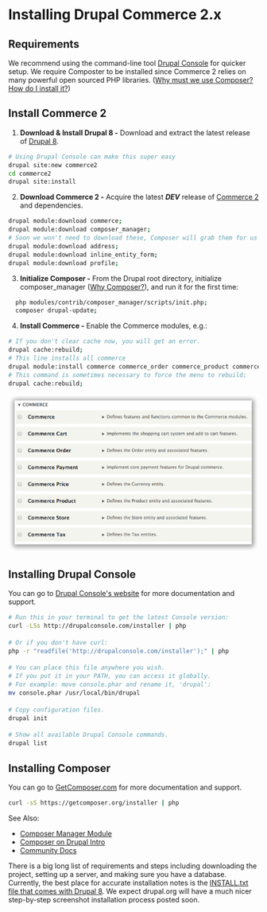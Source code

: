 # Installing Drupal Commerce 2.x

## Requirements

We recommend using the command-line tool [Drupal Console](#installing-drupal-console) for quicker setup.
We require Composter to be installed since Commerce 2 relies on many powerful open sourced PHP libraries. ([Why must we use Composer?](https://bojanz.wordpress.com/2015/09/18/d8-composer-definitive-intro/) [How do I install it?](#installing-composer))

## Install Commerce 2

1. **Download & Install Drupal 8 -** Download and extract the latest release of [Drupal 8](https://drupal.org/project/drupal).

 ```sh
 # Using Drupal Console can make this super easy
 drupal site:new commerce2
 cd commerce2
 drupal site:install
 ```
2. **Download Commerce 2 -** Acquire the latest _**DEV**_ release of [Commerce 2](https://drupal.org/project/commerce) and dependencies.

 ```sh
 drupal module:download commerce;
 drupal module:download composer_manager;
 # Soon we won't need to download these, Composer will grab them for us
 drupal module:download address;
 drupal module:download inline_entity_form;
 drupal module:download profile;
 ```

3. **Initialize Composer -** From the Drupal root directory, initialize composer_manager ([Why Composer?](https://bojanz.wordpress.com/2015/09/18/d8-composer-definitive-intro/)), and run it for the first time:

 ```sh
   php modules/contrib/composer_manager/scripts/init.php;
   composer drupal-update;
 ```

4. **Install Commerce -** Enable the Commerce modules, e.g.:

 ```sh
 # If you don't clear cache now, you will get an error.
 drupal cache:rebuild;
 # This line installs all commerce
 drupal module:install commerce commerce_order commerce_product commerce_tax commerce_cart commerce_payment profile;
 # This command is sometimes necessary to force the menu to rebuild;
 drupal cache:rebuild;
 ```
![Install Commerce 2 Screenshot](images/install-commerce2.png)

## Installing Drupal Console

You can go to [Drupal Console's website](http://drupalconsole.com/) for more documentation and support.

```sh
# Run this in your terminal to get the latest Console version:
curl -LSs http://drupalconsole.com/installer | php

# Or if you don't have curl:
php -r "readfile('http://drupalconsole.com/installer');" | php

# You can place this file anywhere you wish.
# If you put it in your PATH, you can access it globally.
# For example: move console.phar and rename it, 'drupal':
mv console.phar /usr/local/bin/drupal

# Copy configuration files.
drupal init

# Show all available Drupal Console commands.
drupal list
```

## Installing Composer

You can go to [GetComposer.com](https://getcomposer.org/doc/00-intro.md) for more documentation and support.

```sh
curl -sS https://getcomposer.org/installer | php
```

See Also:
* [Composer Manager Module](https://drupal.org/project/composer_manager)
* [Composer on Drupal Intro](https://bojanz.wordpress.com/2015/09/18/d8-composer-definitive-intro/)
* [Community Docs](https://www.drupal.org/node/2405811)

There is a big long list of requirements and steps including downloading the project, setting up a server, and making sure you have a database. Currently, the best place for accurate installation notes is the [INSTALL.txt file that comes with Drupal 8](https://api.drupal.org/api/drupal/core!INSTALL.txt/8). We expect drupal.org will have a much nicer step-by-step screenshot installation process posted soon.
